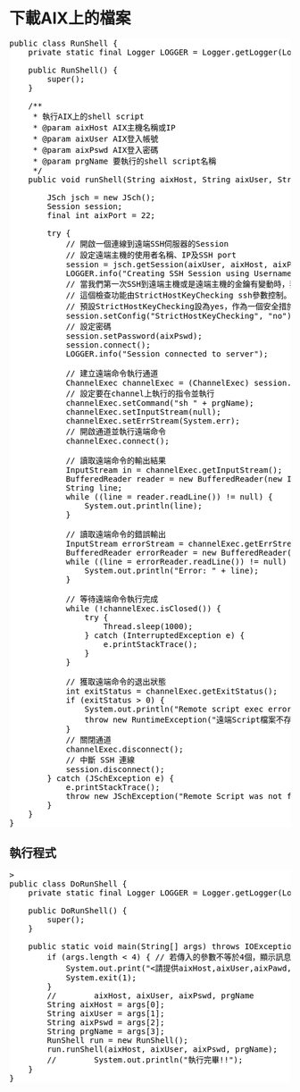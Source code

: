 # 下載AIX上的檔案
<pre style="color:#000000;background:#ffffff;">
public class RunShell {
    private static final Logger LOGGER = Logger.getLogger(Logger.GLOBAL_LOGGER_NAME);

    public RunShell() {
        super();
    }

    /**
     * 執行AIX上的shell script
     * @param aixHost AIX主機名稱或IP
     * @param aixUser AIX登入帳號
     * @param aixPswd AIX登入密碼
     * @param prgName 要執行的shell script名稱
     */
    public void runShell(String aixHost, String aixUser, String aixPswd, String prgName) throws JSchException,
                                                                                                IOException {
        JSch jsch = new JSch();
        Session session;
        final int aixPort = 22;

        try {
            // 開啟一個連線到遠端SSH伺服器的Session
            // 設定遠端主機的使用者名稱、IP及SSH port
            session = jsch.getSession(aixUser, aixHost, aixPort);
            LOGGER.info("Creating SSH Session using Username:" + aixUser + " Server :" + aixHost + " at PORT:22");
            // 當我們第一次SSH到遠端主機或是遠端主機的金鑰有變動時，我們會被提示確認遠端主機的真實性。
            // 這個檢查功能由StrictHostKeyChecking ssh參數控制。
            // 預設StrictHostKeyChecking設為yes，作為一個安全措施。
            session.setConfig("StrictHostKeyChecking", "no");
            // 設定密碼
            session.setPassword(aixPswd);
            session.connect();
            LOGGER.info("Session connected to server");

            // 建立遠端命令執行通道
            ChannelExec channelExec = (ChannelExec) session.openChannel("exec");
            // 設定要在channel上執行的指令並執行
            channelExec.setCommand("sh " + prgName);
            channelExec.setInputStream(null);
            channelExec.setErrStream(System.err);
            // 開啟通道並執行遠端命令
            channelExec.connect();

            // 讀取遠端命令的輸出結果
            InputStream in = channelExec.getInputStream();
            BufferedReader reader = new BufferedReader(new InputStreamReader(in));
            String line;
            while ((line = reader.readLine()) != null) {
                System.out.println(line);
            }

            // 讀取遠端命令的錯誤輸出
            InputStream errorStream = channelExec.getErrStream();
            BufferedReader errorReader = new BufferedReader(new InputStreamReader(errorStream));
            while ((line = errorReader.readLine()) != null) {
                System.out.println("Error: " + line);
            }

            // 等待遠端命令執行完成
            while (!channelExec.isClosed()) {
                try {
                    Thread.sleep(1000);
                } catch (InterruptedException e) {
                    e.printStackTrace();
                }
            }

            // 獲取遠端命令的退出狀態
            int exitStatus = channelExec.getExitStatus();
            if (exitStatus > 0) {
                System.out.println("Remote script exec error! " + exitStatus);
                throw new RuntimeException("遠端Script檔案不存在");
            }
            // 關閉通道
            channelExec.disconnect();
            // 中斷 SSH 連線
            session.disconnect();
        } catch (JSchException e) {
            e.printStackTrace();
            throw new JSchException("Remote Script was not found!");
        }
    }
}
</pre>
## 執行程式
<pre style="color:#000000;background:#ffffff;">>
public class DoRunShell {
    private static final Logger LOGGER = Logger.getLogger(Logger.GLOBAL_LOGGER_NAME);

    public DoRunShell() {
        super();
    }

    public static void main(String[] args) throws IOException, JSchException {
        if (args.length < 4) { // 若傳入的參數不等於4個，顯示訊息並離開程式
            System.out.print("<請提供aixHost,aixUser,aixPawd,prgName>");
            System.exit(1);
        }
        //        aixHost, aixUser, aixPswd, prgName
        String aixHost = args[0];
        String aixUser = args[1];
        String aixPswd = args[2];
        String prgName = args[3];
        RunShell run = new RunShell();
        run.runShell(aixHost, aixUser, aixPswd, prgName);
        //        System.out.println("執行完畢!!");
    }
}
</pre>